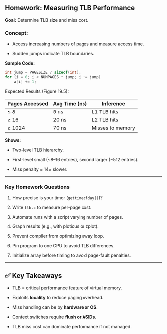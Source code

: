 ## Homework: Measuring TLB Performance

**Goal:** Determine TLB size and miss cost.

### Concept:

- Access increasing numbers of pages and measure access time.
    
- Sudden jumps indicate TLB boundaries.
    

**Sample Code:**
```c
int jump = PAGESIZE / sizeof(int);
for (i = 0; i < NUMPAGES * jump; i += jump)
    a[i] += 1;
```
Expected Results (Figure 19.5):

| Pages Accessed | Avg Time (ns) | Inference        |
| -------------- | ------------- | ---------------- |
| ≤ 8            | 5 ns          | L1 TLB hits      |
| ≥ 16           | 20 ns         | L2 TLB hits      |
| ≥ 1024         | 70 ns         | Misses to memory |
**Shows:**

- Two-level TLB hierarchy.
    
- First-level small (~8–16 entries), second larger (~512 entries).
    
- Miss penalty ≈ 14× slower.
    

---

### Key Homework Questions

1. How precise is your timer (`gettimeofday()`)?
    
2. Write `tlb.c` to measure per-page cost.
    
3. Automate runs with a script varying number of pages.
    
4. Graph results (e.g., with ploticus or zplot).
    
5. Prevent compiler from optimizing away loop.
    
6. Pin program to one CPU to avoid TLB differences.
    
7. Initialize array before timing to avoid page-fault penalties.
    

---

## ✅ Key Takeaways

- TLB = critical performance feature of virtual memory.
    
- Exploits **locality** to reduce paging overhead.
    
- Miss handling can be by **hardware or OS**.
    
- Context switches require **flush or ASIDs**.
    
- TLB miss cost can dominate performance if not managed.